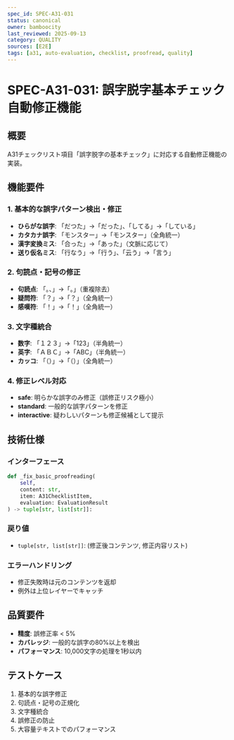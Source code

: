 ```yaml
---
spec_id: SPEC-A31-031
status: canonical
owner: bamboocity
last_reviewed: 2025-09-13
category: QUALITY
sources: [E2E]
tags: [a31, auto-evaluation, checklist, proofread, quality]
---
```

# SPEC-A31-031: 誤字脱字基本チェック自動修正機能

## 概要
A31チェックリスト項目「誤字脱字の基本チェック」に対応する自動修正機能の実装。

## 機能要件

### 1. 基本的な誤字パターン検出・修正
- **ひらがな誤字**: 「だつた」→「だった」、「してる」→「している」
- **カタカナ誤字**: 「モンスター」→「モンスター」（全角統一）
- **漢字変換ミス**: 「合った」→「あった」（文脈に応じて）
- **送り仮名ミス**: 「行なう」→「行う」、「云う」→「言う」

### 2. 句読点・記号の修正
- **句読点**: 「。、」→「。」（重複除去）
- **疑問符**: 「？」→「？」（全角統一）
- **感嘆符**: 「！」→「！」（全角統一）

### 3. 文字種統合
- **数字**: 「１２３」→「123」（半角統一）
- **英字**: 「ＡＢＣ」→「ABC」（半角統一）
- **カッコ**: 「（）」→「（）」（全角統一）

### 4. 修正レベル対応
- **safe**: 明らかな誤字のみ修正（誤修正リスク極小）
- **standard**: 一般的な誤字パターンを修正
- **interactive**: 疑わしいパターンも修正候補として提示

## 技術仕様

### インターフェース
```python
def _fix_basic_proofreading(
    self,
    content: str,
    item: A31ChecklistItem,
    evaluation: EvaluationResult
) -> tuple[str, list[str]]:
```

### 戻り値
- `tuple[str, list[str]]`: (修正後コンテンツ, 修正内容リスト)

### エラーハンドリング
- 修正失敗時は元のコンテンツを返却
- 例外は上位レイヤーでキャッチ

## 品質要件
- **精度**: 誤修正率 < 5%
- **カバレッジ**: 一般的な誤字の80%以上を検出
- **パフォーマンス**: 10,000文字の処理を1秒以内

## テストケース
1. 基本的な誤字修正
2. 句読点・記号の正規化
3. 文字種統合
4. 誤修正の防止
5. 大容量テキストでのパフォーマンス

